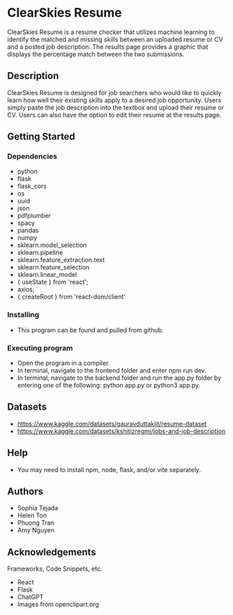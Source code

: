 <!---BeachHacks8.0-->
# ClearSkies Resume

ClearSkies Resume is a resume checker that utilizes machine learning to identify the matched and missing skills between an uploaded resume or CV and a posted job description. The results page provides a graphic that displays the percentage match between the two submissions.

## Description
ClearSkies Resume is designed for job searchers who would like to quickly learn how well their existing skills apply to a desired job opportunity. Users simply paste the job description into the textbox and upload their resume or CV. Users can also have the option to edit their resume at the results page.

## Getting Started

### Dependencies

- python
- flask
- flask_cors
- os
- uuid
- json
- pdfplumber
- spacy
- pandas
- numpy
- sklearn.model_selection
- sklearn.pipeline
- sklearn.feature_extraction.text
- sklearn.feature_selection
- sklearn.linear_model
- { useState } from 'react';
- axios;
- { createRoot } from 'react-dom/client'

### Installing
- This program can be found and pulled from github.

### Executing program
- Open the program in a compiler.
- In terminal, navigate to the frontend folder and enter npm run dev.
- In terminal, navigate to the backend folder and run the app.py folder by entering one of the following: python app.py or python3 app.py.

## Datasets
- https://www.kaggle.com/datasets/gauravduttakiit/resume-dataset
- https://www.kaggle.com/datasets/kshitizregmi/jobs-and-job-description

## Help
- You may need to install npm, node, flask, and/or vite separately.

## Authors
- Sophia Tejada
- Helen Ton
- Phuong Tran
- Amy Nguyen

## Acknowledgements
Frameworks, Code Snippets, etc.
- React
- Flask
- ChatGPT
- Images from openclipart.org
